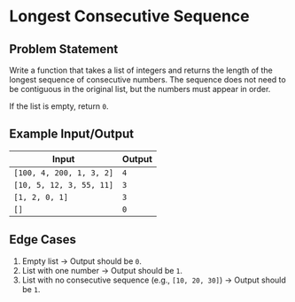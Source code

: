 # Longest Consecutive Sequence

## Problem Statement
Write a function that takes a list of integers and returns the length of the longest sequence of consecutive numbers. The sequence does not need to be contiguous in the original list, but the numbers must appear in order.

If the list is empty, return `0`.

## Example Input/Output
| Input                        | Output |
|------------------------------|--------|
| `[100, 4, 200, 1, 3, 2]`     | `4`    |
| `[10, 5, 12, 3, 55, 11]`     | `3`    |
| `[1, 2, 0, 1]`               | `3`    |
| `[]`                         | `0`    |

## Edge Cases
1. Empty list → Output should be `0`.
2. List with one number → Output should be `1`.
3. List with no consecutive sequence (e.g., `[10, 20, 30]`) → Output should be `1`.

